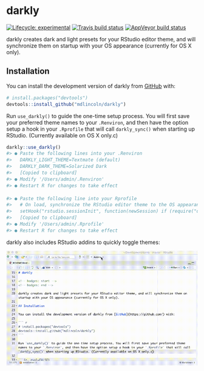 # darkly

<!-- badges: start -->
[![Lifecycle: experimental](https://img.shields.io/badge/lifecycle-experimental-orange.svg)](https://www.tidyverse.org/lifecycle/#experimental)
[![Travis build status](https://travis-ci.org/mdlincoln/darkly.svg?branch=master)](https://travis-ci.org/mdlincoln/darkly)
[![AppVeyor build status](https://ci.appveyor.com/api/projects/status/github/mdlincoln/darkly?branch=master&svg=true)](https://ci.appveyor.com/project/mdlincoln/darkly)
<!-- badges: end -->

darkly creates dark and light presets for your RStudio editor theme, and will synchronize them on startup with your OS appearance (currently for OS X only).

## Installation

You can install the development version of darkly from [GitHub](https://github.com/) with:

```r
# install.packages("devtools")
devtools::install_github("mdlincoln/darkly")
```

Run `use_darkly()` to guide the one-time setup process. You will first save your preferred theme names to your `.Renviron`, and then have the option setup a hook in your `.Rprofile` that will call `darkly_sync()` when starting up RStudio. (Currently available on OS X only.c)

```r
darkly::use_darkly()
#> ● Paste the following lines into your .Renviron
#>   DARKLY_LIGHT_THEME=Textmate (default)
#>   DARKLY_DARK_THEME=Solarized Dark
#>   [Copied to clipboard]
#> ● Modify '/Users/admin/.Renviron'
#> ● Restart R for changes to take effect

#> ● Paste the following line into your Rprofile
#>   # On load, synchronize the RStudio editor theme to the OS appearance using the darkly package
#>   setHook("rstudio.sessionInit", function(newSession) if (require("darkly", quietly = TRUE)) darkly::darkly_sync(), #> action = "append")
#>   [Copied to clipboard]
#> ● Modify '/Users/admin/.Rprofile'
#> ● Restart R for changes to take effect
```

darkly also includes RStudio addins to quickly toggle themes:

![darkly RStudio addin](man/figures/darkly.gif)

